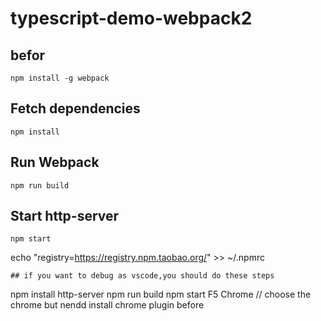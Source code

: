 # typescript-demo-webpack2

## befor

```
npm install -g webpack
```

## Fetch dependencies
```
npm install
```

## Run Webpack
```
npm run build
```

## Start http-server
```
npm start
```

echo "registry=https://registry.npm.taobao.org/" >> ~/.npmrc
```
## if you want to debug as vscode,you should do these steps
```
npm install http-server
npm run build
npm start
F5
Chrome // choose the chrome but nendd install chrome plugin before
```
